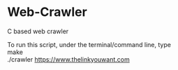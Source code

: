 # Web-Crawler
C based web crawler

To run this script, under the terminal/command line, type <br />
make <br />
./crawler https://www.thelinkyouwant.com
